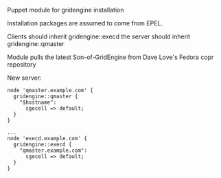 Puppet module for gridengine installation

Installation packages are assumed to come from EPEL.

Clients should inherit gridengine::execd
the server should inherit gridengine::qmaster

Module pulls the latest Son-of-GridEngine from Dave Love's Fedora copr repository

New server:

```puppet
node 'qmaster.example.com' {
  gridengine::qmaster {
    "$hostname":
      sgecell => default;
  }
}

...
node 'execd.example.com' {
  gridengine::execd {
    "qmaster.example.com":
      sgecell => default;
  }
}
```
